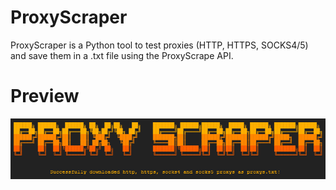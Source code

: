 # ProxyScraper
ProxyScraper is a Python tool to test proxies (HTTP, HTTPS, SOCKS4/5) and save them in a .txt file using the ProxyScrape API.
# Preview 
![](https://github.com/Maous-B/ProxyScraper/blob/main/ProxyScraper.png?raw=true)
